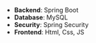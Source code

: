
- **Backend**: Spring Boot
- **Database**: MySQL
- **Security**: Spring Security
- **Frontend**: Html, Css, JS


 

